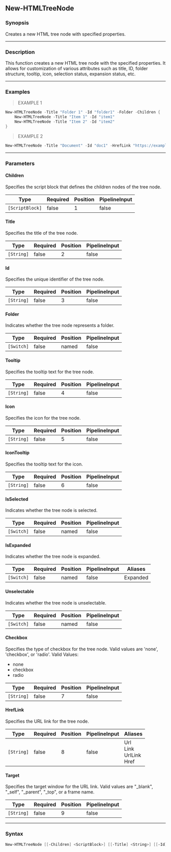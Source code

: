 New-HTMLTreeNode
----------------

### Synopsis
Creates a new HTML tree node with specified properties.

---

### Description

This function creates a new HTML tree node with the specified properties. It allows for customization of various attributes such as title, ID, folder structure, tooltip, icon, selection status, expansion status, etc.

---

### Examples
> EXAMPLE 1

```PowerShell
New-HTMLTreeNode -Title "Folder 1" -Id "folder1" -Folder -Children {
    New-HTMLTreeNode -Title "Item 1" -Id "item1"
    New-HTMLTreeNode -Title "Item 2" -Id "item2"
}
```
> EXAMPLE 2

```PowerShell
New-HTMLTreeNode -Title "Document" -Id "doc1" -HrefLink "https://example.com" -Target "_blank"
```

---

### Parameters
#### **Children**
Specifies the script block that defines the children nodes of the tree node.

|Type           |Required|Position|PipelineInput|
|---------------|--------|--------|-------------|
|`[ScriptBlock]`|false   |1       |false        |

#### **Title**
Specifies the title of the tree node.

|Type      |Required|Position|PipelineInput|
|----------|--------|--------|-------------|
|`[String]`|false   |2       |false        |

#### **Id**
Specifies the unique identifier of the tree node.

|Type      |Required|Position|PipelineInput|
|----------|--------|--------|-------------|
|`[String]`|false   |3       |false        |

#### **Folder**
Indicates whether the tree node represents a folder.

|Type      |Required|Position|PipelineInput|
|----------|--------|--------|-------------|
|`[Switch]`|false   |named   |false        |

#### **Tooltip**
Specifies the tooltip text for the tree node.

|Type      |Required|Position|PipelineInput|
|----------|--------|--------|-------------|
|`[String]`|false   |4       |false        |

#### **Icon**
Specifies the icon for the tree node.

|Type      |Required|Position|PipelineInput|
|----------|--------|--------|-------------|
|`[String]`|false   |5       |false        |

#### **IconTooltip**
Specifies the tooltip text for the icon.

|Type      |Required|Position|PipelineInput|
|----------|--------|--------|-------------|
|`[String]`|false   |6       |false        |

#### **IsSelected**
Indicates whether the tree node is selected.

|Type      |Required|Position|PipelineInput|
|----------|--------|--------|-------------|
|`[Switch]`|false   |named   |false        |

#### **IsExpanded**
Indicates whether the tree node is expanded.

|Type      |Required|Position|PipelineInput|Aliases |
|----------|--------|--------|-------------|--------|
|`[Switch]`|false   |named   |false        |Expanded|

#### **Unselectable**
Indicates whether the tree node is unselectable.

|Type      |Required|Position|PipelineInput|
|----------|--------|--------|-------------|
|`[Switch]`|false   |named   |false        |

#### **Checkbox**
Specifies the type of checkbox for the tree node. Valid values are 'none', 'checkbox', or 'radio'.
Valid Values:

* none
* checkbox
* radio

|Type      |Required|Position|PipelineInput|
|----------|--------|--------|-------------|
|`[String]`|false   |7       |false        |

#### **HrefLink**
Specifies the URL link for the tree node.

|Type      |Required|Position|PipelineInput|Aliases                          |
|----------|--------|--------|-------------|---------------------------------|
|`[String]`|false   |8       |false        |Url<br/>Link<br/>UrlLink<br/>Href|

#### **Target**
Specifies the target window for the URL link. Valid values are "_blank", "_self", "_parent", "_top", or a frame name.

|Type      |Required|Position|PipelineInput|
|----------|--------|--------|-------------|
|`[String]`|false   |9       |false        |

---

### Syntax
```PowerShell
New-HTMLTreeNode [[-Children] <ScriptBlock>] [[-Title] <String>] [[-Id] <String>] [-Folder] [[-Tooltip] <String>] [[-Icon] <String>] [[-IconTooltip] <String>] [-IsSelected] [-IsExpanded] [-Unselectable] [[-Checkbox] <String>] [[-HrefLink] <String>] [[-Target] <String>] [<CommonParameters>]
```
